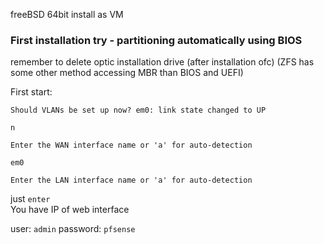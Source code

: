 freeBSD 64bit
install as VM

### First installation try - partitioning automatically using BIOS
remember to delete optic installation drive (after installation ofc)
(ZFS has some other method accessing MBR than BIOS and UEFI)

First start:
```
Should VLANs be set up now? em0: link state changed to UP
```
`n`
```
Enter the WAN interface name or 'a' for auto-detection
```
`em0`
```
Enter the LAN interface name or 'a' for auto-detection
```
just `enter`  
You have IP of web interface

user: `admin`
password: `pfsense`